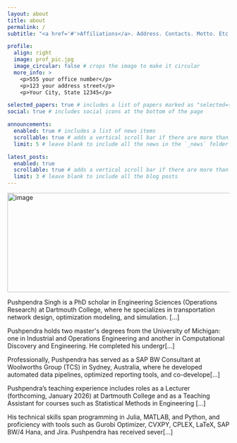 ```yaml
---
layout: about
title: about
permalink: /
subtitle: "<a href='#'>Affiliations</a>. Address. Contacts. Motto. Etc."

profile:
  align: right
  image: prof_pic.jpg
  image_circular: false # crops the image to make it circular
  more_info: >
    <p>555 your office number</p>
    <p>123 your address street</p>
    <p>Your City, State 12345</p>

selected_papers: true # includes a list of papers marked as "selected={true}"
social: true # includes social icons at the bottom of the page

announcements:
  enabled: true # includes a list of news items
  scrollable: true # adds a vertical scroll bar if there are more than 3 news items
  limit: 5 # leave blank to include all the news in the `_news` folder

latest_posts:
  enabled: true
  scrollable: true # adds a vertical scroll bar if there are more than 3 new posts items
  limit: 3 # leave blank to include all the blog posts
---
```


<img
  width="1432"
  height="225"
  alt="image"
  src="https://github.com/user-attachments/assets/4e74c856-cb1f-403c-8f2c-57c7349d52c3"
/>

Pushpendra Singh is a PhD scholar in Engineering Sciences (Operations Research) at Dartmouth College, where he specializes in transportation network design, optimization modeling, and simulation. [...]  

Pushpendra holds two master's degrees from the University of Michigan: one in Industrial and Operations Engineering and another in Computational Discovery and Engineering. He completed his undergr[...]  

Professionally, Pushpendra has served as a SAP BW Consultant at Woolworths Group (TCS) in Sydney, Australia, where he developed automated data pipelines, optimized reporting tools, and co-develope[...]  

Pushpendra’s teaching experience includes roles as a Lecturer (forthcoming, January 2026) at Dartmouth College and as a Teaching Assistant for courses such as Statistical Methods in Engineering [...]  

His technical skills span programming in Julia, MATLAB, and Python, and proficiency with tools such as Gurobi Optimizer, CVXPY, CPLEX, LaTeX, SAP BW/4 Hana, and Jira. Pushpendra has received sever[...]